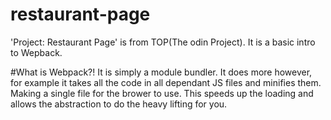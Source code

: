 # restaurant-page
'Project: Restaurant Page' is from TOP(The odin Project). It is a basic intro to Wepback. 

#What is Webpack?!
It is simply a module bundler. It does more however, for example it takes all the code in all dependant JS files and minifies them. Making a single file for the brower to use. This speeds up the loading and allows the abstraction to do the heavy lifting for you.
